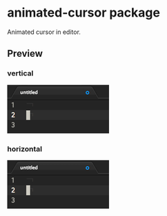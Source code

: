 # animated-cursor package

Animated cursor in editor.

## Preview

### vertical

![animated-cursor-screenshot-vertical](https://raw.githubusercontent.com/yjkony/atom-animated-cursor/master/screenshot-vertical.gif)

### horizontal

![animated-cursor-screenshot-horizontal](https://raw.githubusercontent.com/yjkony/atom-animated-cursor/master/screenshot-horizontal.gif)
